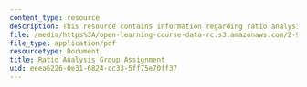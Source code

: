 ```yaml
---
content_type: resource
description: This resource contains information regarding ratio analysis group assignment.
file: /media/https%3A/open-learning-course-data-rc.s3.amazonaws.com/2-96-management-in-engineering-fall-2012/eeea62260e316824cc335ff75e70ff37_MIT2_96F12_assn01.pdf
file_type: application/pdf
resourcetype: Document
title: Ratio Analysis Group Assignment
uid: eeea6226-0e31-6824-cc33-5ff75e70ff37
---
```

